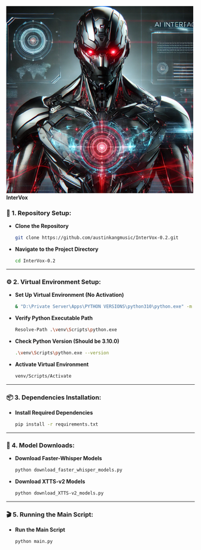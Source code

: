 <img src="photo.png" width="500"/>
<br/>
<strong>InterVox</strong>

### **🚀 1. Repository Setup:**
- **Clone the Repository**  
   ```bash
   git clone https://github.com/austinkangmusic/InterVox-0.2.git
   ```

- **Navigate to the Project Directory**  
   ```bash
   cd InterVox-0.2
   ```

---

### **⚙️ 2. Virtual Environment Setup:**
- **Set Up Virtual Environment (No Activation)**  
   ```bash
   & "D:\Private Server\Apps\PYTHON VERSIONS\python310\python.exe" -m venv venv
   ```

- **Verify Python Executable Path**  
   ```bash
   Resolve-Path .\venv\Scripts\python.exe
   ```

- **Check Python Version (Should be 3.10.0)**  
   ```bash
   .\venv\Scripts\python.exe --version
   ```

- **Activate Virtual Environment**  
   ```bash
   venv/Scripts/Activate
   ```

---

### **📦 3. Dependencies Installation:**
- **Install Required Dependencies**  
   ```bash
   pip install -r requirements.txt
   ```

---

### **🔽 4. Model Downloads:**
- **Download Faster-Whisper Models**  
   ```bash
   python download_faster_whisper_models.py
   ```

- **Download XTTS-v2 Models**  
   ```bash
   python download_XTTS-v2_models.py
   ```

---

### **🎬 5. Running the Main Script:**
- **Run the Main Script**  
   ```bash
   python main.py
   ```
